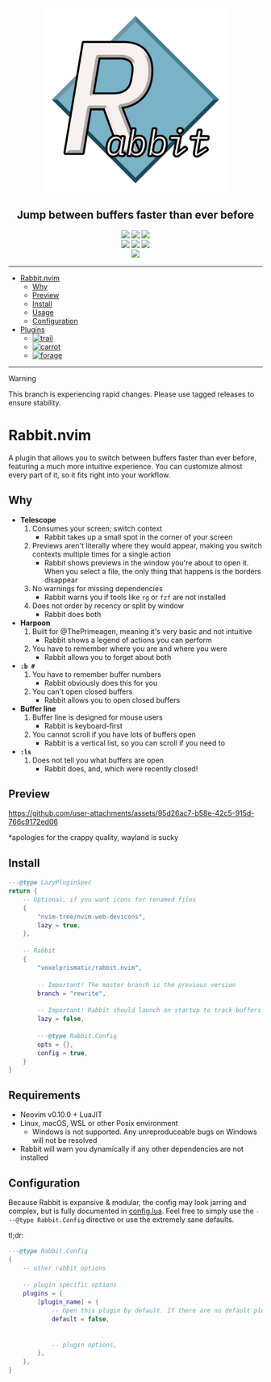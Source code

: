 <div align="center">
	<img src="/rabbit.png" width="368" alt="logo"/>
	<h2 id="rabbitnvim">Jump between buffers faster than ever before</h2>
	<a href="https://github.com/VoxelPrismatic/rabbit.nvim/releases/latest"><img
		src="https://img.shields.io/badge/dynamic/json?url=https%3A%2F%2Fapi.github.com%2Frepos%2FVoxelPrismatic%2Frabbit.nvim%2Freleases%2Flatest&query=%24.tag_name&style=flat&label=Rabbit&labelColor=white&logo=vowpalwabbit&logoColor=black"
	/></a>
	<a href="https://neovim.io/" target="_blank"><img
		src="https://img.shields.io/badge/Neovim-v0.11.0-brightgreen?style=flat&labelColor=white&logo=neovim&logoColor=black"
	/></a>
	<a href="https://github.com/VoxelPrismatic/rabbit.nvim/releases/latest"><img
		src="https://img.shields.io/github/downloads/voxelprismatic/rabbit.nvim/total?style=flat&logo=github&logoColor=black&label=Downloads&labelColor=white"
	/></a>
	<br/>
	<a href="https://x.com/voxelprismatic" target="_blank"><img
		src="https://img.shields.io/badge/VoxelPrismatic-white?style=flat&logo=x&logoColor=white&labelColor=black"
	/></a>
	<a href="https://discord.com/" target="_blank"><img
		src="https://img.shields.io/badge/VoxelPrismatic-white?style=flat&logo=discord&logoColor=white&labelColor=blue"
	/></a>
	<a href="https://patreon.com/voxelprismatic" target="_blank"><img
		src="https://img.shields.io/badge/VoxelPrismatic-white?style=flat&logo=patreon&logoColor=white&labelColor=red"
	/></a>
	<br>
	<span title="i wish i could customize this, dotfyles">
		<a href="https://dotfyle.com/plugins/VoxelPrismatic/rabbit.nvim"><img
			src="https://dotfyle.com/plugins/VoxelPrismatic/rabbit.nvim/shield?style=social"
		/></a>
	</span>
	<hr/>
</div>


- [Rabbit.nvim](#rabbitnvim)
	- [Why](#why)
	- [Preview](#preview)
	- [Install](#install)
	- [Usage](#usage)
	- [Configuration](#configuration)
- [Plugins](/lua/rabbit/plugins)
	- [![trail][rabbit.trail]][wiki.trail]
	- [![carrot][rabbit.carrot]][wiki.carrot]
	- [![forage][rabbit.forage]][wiki.forage]

[rabbit.trail]: https://img.shields.io/badge/dynamic/json?url=https%3A%2F%2Fraw.githubusercontent.com%2FVoxelPrismatic%2Frabbit.nvim%2Frefs%2Fheads%2Frewrite%2Flua%2Frabbit%2Fplugins%2Ftrail%2FVERSION.json&query=%24.latest&style=flat&label=trail&labelColor=white&color=yellow
[wiki.trail]: ./lua/rabbit/plugins/trail

[rabbit.carrot]: https://img.shields.io/badge/dynamic/json?url=https%3A%2F%2Fraw.githubusercontent.com%2FVoxelPrismatic%2Frabbit.nvim%2Frefs%2Fheads%2Frewrite%2Flua%2Frabbit%2Fplugins%2Fcarrot%2FVERSION.json&query=%24.latest&style=flat&label=carrot&labelColor=white&color=yellow
[wiki.carrot]: ./lua/rabbit/plugins/carrot

[rabbit.forage]: https://img.shields.io/badge/dynamic/json?url=https%3A%2F%2Fraw.githubusercontent.com%2FVoxelPrismatic%2Frabbit.nvim%2Frefs%2Fheads%2Frewrite%2Flua%2Frabbit%2Fplugins%2Fforage%2FVERSION.json&query=%24.latest&style=flat&label=forage&labelColor=white&color=yellow
[wiki.forage]: ./lua/rabbit/plugins/forage

---

> [!WARNING]
> This branch is experiencing rapid changes. Please use tagged releases to ensure stability.

# Rabbit.nvim
A plugin that allows you to switch between buffers faster than ever before, featuring a much more
intuitive experience. You can customize almost every part of it, so it fits right into your workflow.

## Why
- **Telescope**
	1. Consumes your screen; switch context
		- Rabbit takes up a small spot in the corner of your screen
	2. Previews aren't literally where they would appear, making you switch contexts multiple times for a single action
		- Rabbit shows previews in the window you're about to open it. When you select a file, the only thing that happens is the borders disappear
	3. No warnings for missing dependencies
		- Rabbit warns you if tools like `rg` or `fzf` are not installed
	4. Does not order by recency or split by window
		- Rabbit does both
- **Harpoon**
	1. Built for @ThePrimeagen, meaning it's very basic and not intuitive
		- Rabbit shows a legend of actions you can perform
	2. You have to remember where you are and where you were
		- Rabbit allows you to forget about both
- **`:b #`**
	1. You have to remember buffer numbers
		- Rabbit obviously does this for you
	2. You can't open closed buffers
		- Rabbit allows you to open closed buffers
- **Buffer line**
	1. Buffer line is designed for mouse users
		- Rabbit is keyboard-first
	2. You cannot scroll if you have lots of buffers open
		- Rabbit is a vertical list, so you can scroll if you need to
- **`:ls`**
	1. Does not tell you what buffers are open
		- Rabbit does, and, which were recently closed!


## Preview



https://github.com/user-attachments/assets/95d26ac7-b58e-42c5-915d-766c9172ed06

*apologies for the crappy quality, wayland is sucky



## Install
```lua
---@type LazyPluginSpec
return {
	-- Optional, if you want icons for renamed files
	{
		"nvim-tree/nvim-web-devicons",
		lazy = true,
	},

	-- Rabbit
	{
		"voxelprismatic/rabbit.nvim",

		-- Important! The master branch is the previous version
		branch = "rewrite",

		-- Important! Rabbit should launch on startup to track buffers properly
		lazy = false,

		---@type Rabbit.Config
		opts = {},
		config = true,
	}
}
```

## Requirements
- Neovim v0.10.0 + LuaJIT
- Linux, macOS, WSL or other Posix environment
	- Windows is not supported. Any unreproduceable bugs on Windows will not be resolved
- Rabbit will warn you dynamically if any other dependencies are not installed

## Configuration
Because Rabbit is expansive & modular, the config may look jarring and complex, but is fully documented
in [config.lua](./lua/rabbit/config.lua). Feel free to simply use the `---@type Rabbit.Config` directive
or use the extremely sane defaults.

tl;dr:
```lua
---@type Rabbit.Config
{
	-- other rabbit options

	-- plugin specific options
	plugins = {
		[plugin_name] = {
			-- Open this plugin by default. If there are no default plugins, the generic selector is shown
			default = false,


			-- plugin options,
		},
	},
}
```
